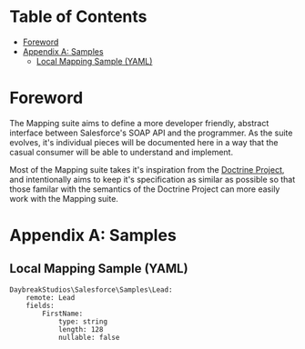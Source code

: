 # Table of Contents
- [Foreword](#foreword)
- [Appendix A: Samples](#appendix-a-samples)
	- [Local Mapping Sample (YAML)](#local-mapping-sample-yaml)

# Foreword
The Mapping suite aims to define a more developer friendly, abstract interface between Salesforce's SOAP API and the
programmer. As the suite evolves, it's individual pieces will be documented here in a way that the casual consumer
will be able to understand and implement.

Most of the Mapping suite takes it's inspiration from the [Doctrine Project](http://www.doctrine-project.org/), and
intentionally aims to keep it's specification as similar as possible so that those familar with the semantics of the
Doctrine Project can more easily work with the Mapping suite.

# Appendix A: Samples

## Local Mapping Sample (YAML)
```
DaybreakStudios\Salesforce\Samples\Lead:
	remote: Lead
	fields:
		FirstName:
			type: string
			length: 128
			nullable: false
```